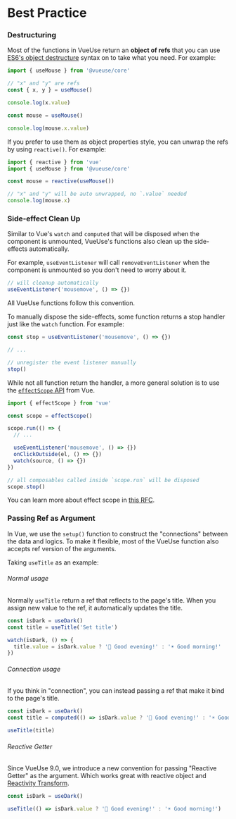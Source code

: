 # Best Practice

### Destructuring

Most of the functions in VueUse return an **object of refs** that you can use [ES6's object destructure](https://developer.mozilla.org/en-US/docs/Web/JavaScript/Reference/Operators/Destructuring_assignment) syntax on to take what you need. For example:

```ts
import { useMouse } from '@vueuse/core'

// "x" and "y" are refs
const { x, y } = useMouse()

console.log(x.value)

const mouse = useMouse()

console.log(mouse.x.value)
```

If you prefer to use them as object properties style, you can unwrap the refs by using `reactive()`. For example:

```ts
import { reactive } from 'vue'
import { useMouse } from '@vueuse/core'

const mouse = reactive(useMouse())

// "x" and "y" will be auto unwrapped, no `.value` needed
console.log(mouse.x)
```

### Side-effect Clean Up

Similar to Vue's `watch` and `computed` that will be disposed when the component is unmounted, VueUse's functions also clean up the side-effects automatically.

For example, `useEventListener` will call `removeEventListener` when the component is unmounted so you don't need to worry about it.

```ts
// will cleanup automatically
useEventListener('mousemove', () => {})
```

All VueUse functions follow this convention.

To manually dispose the side-effects, some function returns a stop handler just like the `watch` function. For example:

```ts
const stop = useEventListener('mousemove', () => {})

// ...

// unregister the event listener manually
stop()
```

While not all function return the handler, a more general solution is to use the [`effectScope` API](https://vuejs.org/api/reactivity-advanced.html#effectscope) from Vue.

```ts
import { effectScope } from 'vue'

const scope = effectScope()

scope.run(() => {
  // ...

  useEventListener('mousemove', () => {})
  onClickOutside(el, () => {})
  watch(source, () => {})
})

// all composables called inside `scope.run` will be disposed
scope.stop()
```

You can learn more about effect scope in [this RFC](https://github.com/vuejs/rfcs/blob/master/active-rfcs/0041-reactivity-effect-scope.md).

### Passing Ref as Argument

In Vue, we use the `setup()` function to construct the "connections" between the data and logics. To make it flexible, most of the VueUse function also accepts ref version of the arguments.

Taking `useTitle` as an example:

###### Normal usage

Normally `useTitle` return a ref that reflects to the page's title. When you assign new value to the ref, it automatically updates the title.

```ts
const isDark = useDark()
const title = useTitle('Set title')

watch(isDark, () => {
  title.value = isDark.value ? '🌙 Good evening!' : '☀️ Good morning!'
})
```

###### Connection usage

If you think in "connection", you can instead passing a ref that make it bind to the page's title.

```ts
const isDark = useDark()
const title = computed(() => isDark.value ? '🌙 Good evening!' : '☀️ Good morning!')

useTitle(title)
```

###### Reactive Getter

Since VueUse 9.0, we introduce a new convention for passing "Reactive Getter" as the argument. Which works great with reactive object and [Reactivity Transform](https://vuejs.org/guide/extras/reactivity-transform.html#reactivity-transform).

```ts
const isDark = useDark()

useTitle(() => isDark.value ? '🌙 Good evening!' : '☀️ Good morning!')
```